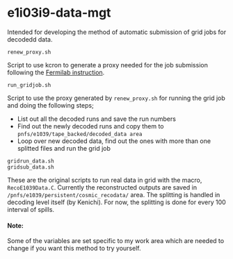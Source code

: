 # e1i03i9-data-mgt
Intended for developing the method of automatic submission of grid jobs for decodedd data.

```
renew_proxy.sh
```
Script to use kcron to generate a proxy needed for the job submission following the [Fermilab instruction](https://cdcvs.fnal.gov/redmine/projects/fife/wiki/Authentication#Authentication-with-kcron-for-SL7).

```
run_gridjob.sh
```
Script to use the proxy generated by `renew_proxy.sh` for running the grid job and doing the following steps;
- List out all the decoded runs and save the run numbers
- Find out the newly decoded runs and copy them to `pnfs/e1039/tape_backed/decoded_data area`
- Loop over new decoded data, find out the ones with more than one splitted files and run the grid job

```
gridrun_data.sh
gridsub_data.sh
```
These are the original scripts to run real data in grid with the macro, `RecoE1039Data.C`. Currently the reconstructed outputs are saved in `/pnfs/e1039/persistent/cosmic_recodata/` area. The splitting is handled in decoding level itself (by Kenichi). For now, the splitting is done for every 100 interval of spills.

#### Note:
Some of the variables are set specific to my work area which are needed to change if you want this method to try yourself.




